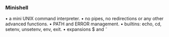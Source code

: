 
### Minishell
• a mini UNIX command interpreter.
• no pipes, no redirections or any other advanced functions.
• PATH and ERROR management.
• builtins: echo, cd, setenv, unsetenv, env, exit.
• expansions $ and ˜
